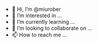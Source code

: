 - 👋 Hi, I’m @miurober
- 👀 I’m interested in ...
- 🌱 I’m currently learning ...
- 💞️ I’m looking to collaborate on ...
- 📫 How to reach me ...

<!---
miurober/miurober is a ✨ special ✨ repository because its `README.md` (this file) appears on your GitHub profile.
You can click the Preview link to take a look at your changes.
--->
